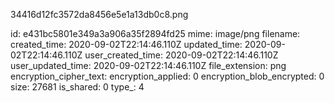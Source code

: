 34416d12fc3572da8456e5e1a13db0c8.png

id: e431bc5801e349a3a906a35f2894fd25
mime: image/png
filename: 
created_time: 2020-09-02T22:14:46.110Z
updated_time: 2020-09-02T22:14:46.110Z
user_created_time: 2020-09-02T22:14:46.110Z
user_updated_time: 2020-09-02T22:14:46.110Z
file_extension: png
encryption_cipher_text: 
encryption_applied: 0
encryption_blob_encrypted: 0
size: 27681
is_shared: 0
type_: 4